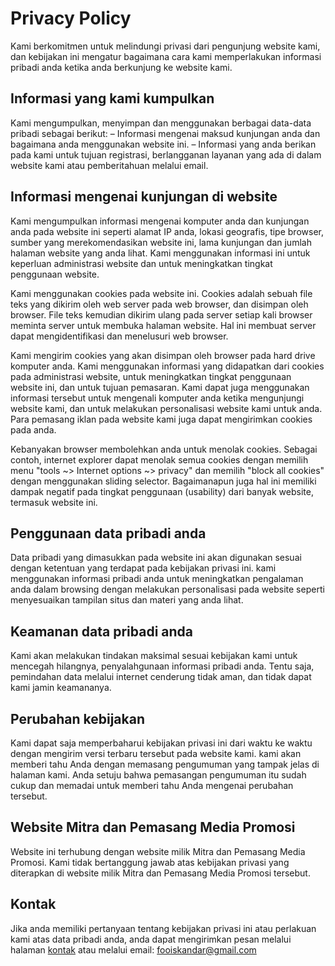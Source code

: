 # Privacy Policy

Kami berkomitmen untuk melindungi privasi dari pengunjung website kami, dan kebijakan ini mengatur bagaimana cara kami memperlakukan informasi pribadi anda ketika anda berkunjung ke website kami.

## Informasi yang kami kumpulkan
Kami mengumpulkan, menyimpan dan menggunakan berbagai data-data pribadi sebagai berikut:
– Informasi mengenai maksud kunjungan anda dan bagaimana anda menggunakan website ini.
– Informasi yang anda berikan pada kami untuk tujuan registrasi, berlangganan layanan yang ada di dalam website kami atau pemberitahuan melalui email.

## Informasi mengenai kunjungan di website
Kami mengumpulkan informasi mengenai komputer anda dan kunjungan anda pada website ini seperti alamat IP anda, lokasi geografis, tipe browser, sumber yang merekomendasikan website ini, lama kunjungan dan jumlah halaman website yang anda lihat. Kami menggunakan informasi ini untuk keperluan administrasi website dan untuk meningkatkan tingkat penggunaan website.

Kami menggunakan cookies pada website ini. Cookies adalah sebuah file teks yang dikirim oleh web server pada web browser, dan disimpan oleh browser. File teks kemudian dikirim ulang pada server setiap kali browser meminta server untuk membuka halaman website. Hal ini membuat server dapat mengidentifikasi dan menelusuri web browser.

Kami mengirim cookies yang akan disimpan oleh browser pada hard drive komputer anda. Kami menggunakan informasi yang didapatkan dari cookies pada administrasi website, untuk meningkatkan tingkat penggunaan website ini, dan untuk tujuan pemasaran. Kami dapat juga menggunakan informasi tersebut untuk mengenali komputer anda ketika mengunjungi website kami, dan untuk melakukan personalisasi website kami untuk anda. Para pemasang iklan pada website kami juga dapat mengirimkan cookies pada anda.

Kebanyakan browser membolehkan anda untuk menolak cookies. Sebagai contoh, internet explorer dapat menolak semua cookies dengan memilih menu "tools ~> Internet options ~> privacy" dan memilih "block all cookies" dengan menggunakan sliding selector. Bagaimanapun juga hal ini memiliki dampak negatif pada tingkat penggunaan (usability) dari banyak website, termasuk website ini.

## Penggunaan data pribadi anda
Data pribadi yang dimasukkan pada website ini akan digunakan sesuai dengan ketentuan yang terdapat pada kebijakan privasi ini. kami menggunakan informasi pribadi anda untuk meningkatkan pengalaman anda dalam browsing dengan melakukan personalisasi pada website seperti menyesuaikan tampilan situs dan materi yang anda lihat.

## Keamanan data pribadi anda
Kami akan melakukan tindakan maksimal sesuai kebijakan kami untuk mencegah hilangnya, penyalahgunaan informasi pribadi anda. Tentu saja, pemindahan data melalui internet cenderung tidak aman, dan tidak dapat kami jamin keamananya.

## Perubahan kebijakan
Kami dapat saja memperbaharui kebijakan privasi ini dari waktu ke waktu dengan mengirim versi terbaru tersebut pada website kami. kami akan memberi tahu Anda dengan memasang pengumuman yang tampak jelas di halaman kami. Anda setuju bahwa pemasangan pengumuman itu sudah cukup dan memadai untuk memberi tahu Anda mengenai perubahan tersebut.

## Website Mitra dan Pemasang Media Promosi
Website ini terhubung dengan website milik Mitra dan Pemasang Media Promosi. Kami tidak bertanggung jawab atas kebijakan privasi yang diterapkan di website milik Mitra dan Pemasang Media Promosi tersebut.

## Kontak
Jika anda memiliki pertanyaan tentang kebijakan privasi ini atau perlakuan kami atas data pribadi anda, anda dapat mengirimkan pesan melalui halaman [kontak](/contact/) atau melalui email: [fooiskandar@gmail.com](mailto:fooiskandar@gmail.com)
